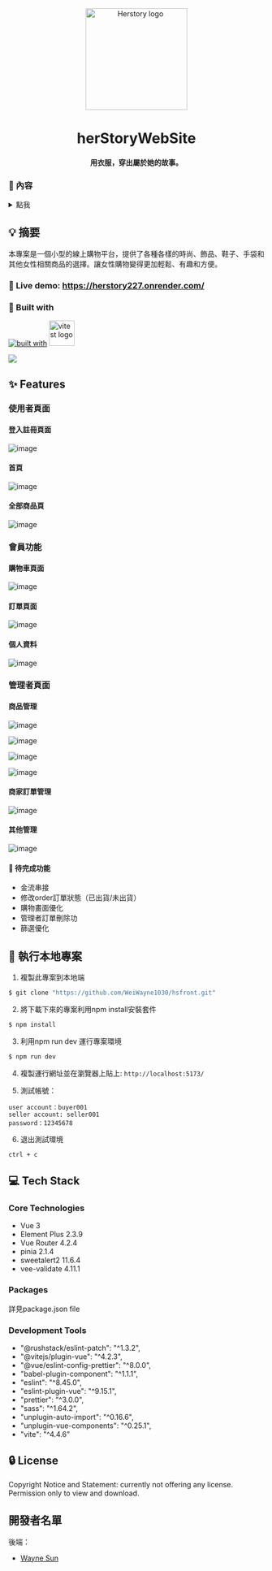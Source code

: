 <div align="center">
  <img width="200" src="https://i.imgur.com/bs78EF0.jpg?1" alt="Herstory logo">

# herStoryWebSite

#### 用衣服，穿出屬於她的故事。

</div>

### 📜 內容

<details>
<summary>點我</summary>

- [herStoryWebSite](#herStoryWebSite) - [用衣服，穿出屬於她的故事。](#用衣服，穿出屬於她的故事。)
  - [📜 內容](#-內容)
  - [💡 摘要](#-摘要)
    - [👀 Live demo: https://herstory227.onrender.com/](#-live-demo-httpsherstory227-onrendercom)
    - [🧩 使用框架及套件](#-使用框架及套件)
  - [✨ 主要功能](#-主要功能)
    - [使用者頁面](#使用者頁面)
      - [登入註冊頁面](#登入註冊頁面)
      - [首頁](#首頁)
      - [全部商品頁](#全部商品頁)
    - [會員功能](#會員功能)
      - [購物車頁面](#購物車頁面)
      - [訂單頁面](#訂單頁面)
      - [個人資料](#個人資料)
    - [管理者頁面](#管理者頁面)
      - [商品管理](#商品管理)
        - [產品一覽](#產品一覽)
        - [庫存一覽](#庫存一覽)
        - [商品新增](#商品新增)
        - [庫存新增](#庫存新增)
      - [商家訂單管理](#商家訂單管理)
        - [詳細訂單](#詳細訂單)
      - [其他管理](#其他管理)
        - [顏色](#顏色)
        - [尺寸](#尺寸)
        - [支付方式](#支付方式)
        - [類別](#類別)
  - [🚀 執行本地專案](#-環境建置及安裝)
  - [💻 使用環境版本](#-使用環境版本)
    - [Core Technologies](#core-technologies)
    - [Packages](#packages)
    - [Development tools](#development-tools)
  - [🔒 License](#-license)

</details>

## 💡 摘要

本專案是一個小型的線上購物平台，提供了各種各樣的時尚、飾品、鞋子、手袋和其他女性相關商品的選擇。讓女性購物變得更加輕鬆、有趣和方便。

### 👀 Live demo: https://herstory227.onrender.com/

### 🧩 Built with

[![built with](https://skillicons.dev/icons?i=figma,vue,vite)](https://skillicons.dev)
<img width="50" src="https://user-images.githubusercontent.com/11247099/145112184-a9ff6727-661c-439d-9ada-963124a281f7.png" alt="vitest logo">

![](public/screenshots/Screenshot_1.jpg)


## ✨ Features

### 使用者頁面

#### 登入註冊頁面

![image](public/screenshots/login.png)

#### 首頁

![image](public/screenshots/main.png)

#### 全部商品頁

![image](public/screenshots/allItems.png)

### 會員功能

#### 購物車頁面

![image](public/screenshots/cart.png)

#### 訂單頁面

![image](public/screenshots/orderPage.png)

#### 個人資料

![image](public/screenshots/userPage.png)

### 管理者頁面

#### 商品管理

![image](public/screenshots/adminItem.png)

![image](public/screenshots/adminStock.png)

![image](public/screenshots/adminAddItem.png)

![image](public/screenshots/adminAddStock.png)

#### 商家訂單管理

![image](public/screenshots/adminOrderInfo.png)

#### 其他管理

![image](public/screenshots/adminOtherAdd.png)




#### 🤔 待完成功能

- 金流串接
- 修改order訂單狀態（已出貨/未出貨）
- 購物畫面優化
- 管理者訂單刪除功
- 篩選優化

## 🚀 執行本地專案

1. 複製此專案到本地端

```bash
$ git clone "https://github.com/WeiWayne1030/hsfront.git"
```

2. 將下載下來的專案利用npm install安裝套件

```bash
$ npm install
```

3. 利用npm run dev 運行專案環境

```bash
$ npm run dev
```

4. 複製運行網址並在瀏覽器上貼上: `http://localhost:5173/`

5. 測試帳號：

```
user account：buyer001
seller account: seller001
password：12345678
```

6. 退出測試環境

```bash
ctrl + c
```

## 💻 Tech Stack

### Core Technologies

- Vue 3
- Element Plus 2.3.9
- Vue Router 4.2.4
- pinia 2.1.4
- sweetalert2 11.6.4
- vee-validate 4.11.1


### Packages

詳見package.json file

### Development Tools

- "@rushstack/eslint-patch": "^1.3.2",
-  "@vitejs/plugin-vue": "^4.2.3",
-  "@vue/eslint-config-prettier": "^8.0.0",
-  "babel-plugin-component": "^1.1.1",
-  "eslint": "^8.45.0",
-  "eslint-plugin-vue": "^9.15.1",
-  "prettier": "^3.0.0",
-  "sass": "^1.64.2",
-  "unplugin-auto-import": "^0.16.6",
-  "unplugin-vue-components": "^0.25.1",
-  "vite": "^4.4.6"

## 🔒 License

Copyright Notice and Statement: currently not offering any license. Permission only to view and download.



## 開發者名單

後端：

- [Wayne Sun](https://github.com/WeiWayne1030)


